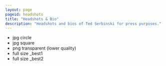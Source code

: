 ```yaml
---
layout: page
pageid: headshots
title: "Headshots & Bio"
description: "Headshots and bios of Ted Serbinski for press purposes."
---
```


* jpg circle
* jpg square
* png transparent (lower quality)
* full size \_best1
* full size \_best2
